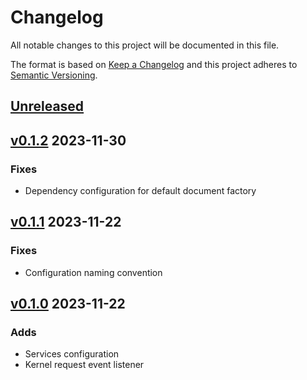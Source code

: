 # Changelog

All notable changes to this project will be documented in this file.

The format is based on [Keep a Changelog](http://keepachangelog.com/en/1.0.0/)
and this project adheres to [Semantic Versioning](http://semver.org/spec/v2.0.0.html).


## [Unreleased]

## [v0.1.2] 2023-11-30
### Fixes
- Dependency configuration for default document factory

## [v0.1.1] 2023-11-22
### Fixes
- Configuration naming convention

## [v0.1.0] 2023-11-22
### Adds
- Services configuration
- Kernel request event listener

[Unreleased]: https://github.com/slickframework/json-api-bundle/compare/v0.1.2...HEAD
[v0.1.2]: https://github.com/slickframework/json-api-bundle/compare/v0.1.1...v0.1.2
[v0.1.1]: https://github.com/slickframework/json-api-bundle/compare/v0.1.0...v0.1.1
[v0.1.0]: https://github.com/slickframework/json-api-bundle/compare/148372...v0.1.0